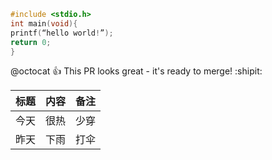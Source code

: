 ```c
#include <stdio.h>
int main(void){
printf(“hello world!”);
return 0;
}
```


@octocat :+1: This PR looks great - it's ready to merge! :shipit:

标题 | 内容 | 备注
-----|------|-----
今天 | 很热 | 少穿
昨天 | 下雨 | 打伞

